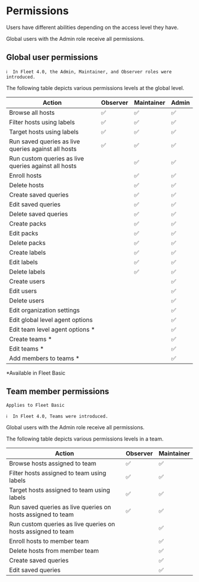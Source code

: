 # Permissions

Users have different abilities depending on the access level they have.

Global users with the Admin role receive all permissions.

## Global user permissions

```
ℹ️  In Fleet 4.0, the Admin, Maintainer, and Observer roles were introduced.
```

The following table depicts various permissions levels at the global level.

| Action                                               | Observer | Maintainer | Admin |
| ---------------------------------------------------- | -------- | ---------- | ------|
| Browse all hosts                                     | ✅       | ✅          | ✅    |
| Filter hosts using labels                            | ✅       | ✅          | ✅    |
| Target hosts using labels                            | ✅       | ✅          | ✅    |
| Run saved queries as live queries against all hosts  | ✅       | ✅          | ✅    |
| Run custom queries as live queries against all hosts |          | ✅          | ✅    |
| Enroll hosts                                         |          | ✅          | ✅    |
| Delete hosts                                         |          | ✅          | ✅    |
| Create saved queries                                 |          | ✅          | ✅    |
| Edit saved queries                                   |          | ✅          | ✅    |
| Delete saved queries                                 |          | ✅          | ✅    |
| Create packs                                         |          | ✅          | ✅    |
| Edit packs                                           |          | ✅          | ✅    |
| Delete packs                                         |          | ✅          | ✅    |
| Create labels                                        |          | ✅          | ✅    |
| Edit labels                                          |          | ✅          | ✅    |
| Delete labels                                        |          | ✅          | ✅    |
| Create users                                         |          |            | ✅    |
| Edit users                                           |          |            | ✅    |
| Delete users                                         |          |            | ✅    |
| Edit organization settings                           |          |            | ✅    |
| Edit global level agent options                      |          |            | ✅    |
| Edit team level agent options *                      |          |            | ✅    |
| Create teams *                                       |          |            | ✅    |
| Edit teams *                                         |          |            | ✅    |
| Add members to teams *                               |          |            | ✅    |

*Available in Fleet Basic

## Team member permissions

`Applies to Fleet Basic`

```
ℹ️  In Fleet 4.0, Teams were introduced.
```

Global users with the Admin role receive all permissions.

The following table depicts various permissions levels in a team.

| Action                                                       | Observer | Maintainer |
| ------------------------------------------------------------ | -------- | ---------- |
| Browse hosts assigned to team                                | ✅       | ✅          |
| Filter hosts assigned to team using labels                   | ✅       | ✅          |
| Target hosts assigned to team using labels                   | ✅       | ✅          |
| Run saved queries as live queries on hosts assigned to team  | ✅       | ✅          |
| Run custom queries as live queries on hosts assigned to team |          | ✅          |
| Enroll hosts to member team                                  |          | ✅          |
| Delete hosts from member team                                |          | ✅          |
| Create saved queries                                         |          | ✅          |
| Edit saved queries                                           |          | ✅          |

